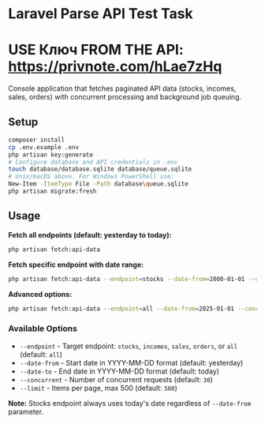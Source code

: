 # Laravel Parse API Test Task

# USE Ключ FROM THE API: https://privnote.com/hLae7zHq

Console application that fetches paginated API data (stocks, incomes, sales, orders) with concurrent processing and background job queuing.

## Setup

```bash
composer install
cp .env.example .env
php artisan key:generate
# Configure database and API credentials in .env
touch database/database.sqlite database/queue.sqlite
# Unix/macOS above. For Windows PowerShell use:
New-Item -ItemType File -Path database\queue.sqlite
php artisan migrate:fresh
```

## Usage

**Fetch all endpoints (default: yesterday to today):**
```bash
php artisan fetch:api-data
```

**Fetch specific endpoint with date range:**
```bash
php artisan fetch:api-data --endpoint=stocks --date-from=2000-01-01 --date-to=2040-01-31
```

**Advanced options:**
```bash
php artisan fetch:api-data --endpoint=all --date-from=2025-01-01 --concurrent=20 --limit=250
```

### Available Options
- `--endpoint` - Target endpoint: `stocks`, `incomes`, `sales`, `orders`, or `all` (default: `all`)
- `--date-from` - Start date in YYYY-MM-DD format (default: yesterday)
- `--date-to` - End date in YYYY-MM-DD format (default: today)
- `--concurrent` - Number of concurrent requests (default: `30`)
- `--limit` - Items per page, max 500 (default: `500`)

**Note:** Stocks endpoint always uses today's date regardless of `--date-from` parameter.
